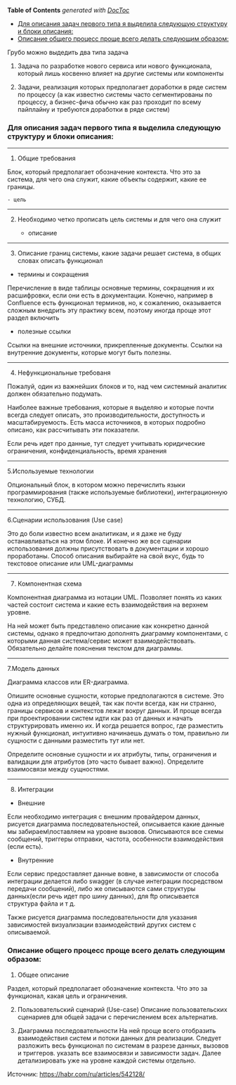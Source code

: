 <!-- START doctoc generated TOC please keep comment here to allow auto update -->
<!-- DON'T EDIT THIS SECTION, INSTEAD RE-RUN doctoc TO UPDATE -->
**Table of Contents**  *generated with [DocToc](https://github.com/thlorenz/doctoc)*

- [Для описания задач первого типа я выделила следующую структуру и блоки описания:](#%D0%94%D0%BB%D1%8F-%D0%BE%D0%BF%D0%B8%D1%81%D0%B0%D0%BD%D0%B8%D1%8F-%D0%B7%D0%B0%D0%B4%D0%B0%D1%87-%D0%BF%D0%B5%D1%80%D0%B2%D0%BE%D0%B3%D0%BE-%D1%82%D0%B8%D0%BF%D0%B0-%D1%8F-%D0%B2%D1%8B%D0%B4%D0%B5%D0%BB%D0%B8%D0%BB%D0%B0-%D1%81%D0%BB%D0%B5%D0%B4%D1%83%D1%8E%D1%89%D1%83%D1%8E-%D1%81%D1%82%D1%80%D1%83%D0%BA%D1%82%D1%83%D1%80%D1%83-%D0%B8-%D0%B1%D0%BB%D0%BE%D0%BA%D0%B8-%D0%BE%D0%BF%D0%B8%D1%81%D0%B0%D0%BD%D0%B8%D1%8F)
- [Описание общего процесс проще всего делать следующим образом:](#%D0%9E%D0%BF%D0%B8%D1%81%D0%B0%D0%BD%D0%B8%D0%B5-%D0%BE%D0%B1%D1%89%D0%B5%D0%B3%D0%BE-%D0%BF%D1%80%D0%BE%D1%86%D0%B5%D1%81%D1%81-%D0%BF%D1%80%D0%BE%D1%89%D0%B5-%D0%B2%D1%81%D0%B5%D0%B3%D0%BE-%D0%B4%D0%B5%D0%BB%D0%B0%D1%82%D1%8C-%D1%81%D0%BB%D0%B5%D0%B4%D1%83%D1%8E%D1%89%D0%B8%D0%BC-%D0%BE%D0%B1%D1%80%D0%B0%D0%B7%D0%BE%D0%BC)

<!-- END doctoc generated TOC please keep comment here to allow auto update -->

Грубо можно выдедить два типа  задача 

1. Задача по разработке нового сервиса или нового функционала, который лишь косвенно влияет на другие системы или компоненты

2. Задачи, реализация которых предполагает доработки в ряде систем по процессу (а как известно системы часто сегментированы по процессу, а бизнес-фича обычно как раз проходит по всему пайплайну и требуются доработки в ряде систем)


### Для описания задач первого типа я выделила следующую структуру и блоки описания:

___ 

1. Общие требования

Блок, который предполагает обозначение контекста. Что это за система, для чего она служит, какие объекты содержит, какие ее границы.

    - цель

___ 

2. Необходимо четко прописать цель системы и для чего она служит

    - описание

____ 

3. Описание границ системы, какие задачи решает система, в общих словах описать функционал

- термины и сокращения

Перечисление в виде таблицы основные термины, сокращения и их расшифровки, если они есть в документации. Конечно, например в Confluencе есть функционал терминов, но, к сожалению, оказывается сложным внедрить эту практику всем, поэтому иногда проще этот раздел включить

- полезные ссылки

Ссылки на внешние источники, прикрепленные документы. Ссылки на внутренние документы, которые могут быть полезны.

____

4. Нефункциональные требованя

Пожалуй, один из важнейших блоков и то, над чем системный аналитик должен обязательно подумать.

Наиболее важные требования, которые я выделяю и которые почти всегда следует описать, это производительности, доступность и масштабируемость. Есть масса источников, в которых подробно описано, как рассчитывать эти показатели.

Если речь идет про данные, тут следует учитывать юридические ограничения, конфиденциальность, время хранения

___ 

5.Используемые технологии

Опциональный блок, в котором можно перечислить языки программирования (также используемые библиотеки), интеграционную технологию, СУБД.

___

6.Сценарии использования (Use case)

Это до боли известно всем аналитикам, и я даже не буду останавливаться на этом блоке. И конечно же все сценарии использования должны присутствовать в документации и хорошо проработаны. Способ описания выбирайте на свой вкус, будь то текстовое описание или UML-диаграммы

___ 

7. Компонентная схема

Компонентная диаграмма из нотации UML. Позволяет понять из каких частей состоит система и какие есть взаимодействия на верхнем уровне.

На ней может быть представлено описание как конкретно данной системы, однако я предпочитаю дополнять диаграмму  компонентами, с которыми данная система/сервис может взаимодействовать. Обязательно делайте пояснения текстом для диаграммы.

___

7.Модель данных

Диаграмма классов или ER-диаграмма.

Опишите основные сущности, которые предполагаются в системе. Это одна из определяющих вещей, так как почти всегда, как ни странно, границы сервисов и контекстов лежат вокруг данных. И проще всегда при проектировании систем идти как раз от данных и начать структурировать именно их. И когда решается вопрос, где разместить нужный функционал, интуитивно начинаешь думать о том, правильно ли сущности с данными разместить тут или нет.

Определите основные сущности и их атрибуты, типы, ограничения и валидации для атрибутов (это часто бывает важно). Определите взаимосвязи между сущностями.
___ 

8. Интеграции

- Внешние

Если необходимо интеграция с внешним провайдером данных, рисуется диаграмма последовательностей, описывается какие данные мы забираем\поставляем на уровне вызовов. Описываются все схемы сообщений, триггеры отправки, частота, особенности взаимодействия (если есть).

- Внутренние

Если сервис предоставляет данные вовне, в зависимости от способа интеграции делается либо swagger (в случае интеграции посредством передачи сообщений), либо же описываются сами структуры данных(если речь идет про шину данных), для ftp описывается структура файла и т д.

Также рисуется диаграмма последовательности для указания зависимостей визуализации взаимодействий других систем с описываемой.



### Описание общего процесс проще всего делать следующим образом:

1. Общее описание

Раздел, который предполагает обозначение контекста. Что это за функционал, какая цель и ограничения.

2. Пользовательский сценарий (Use-case)
Описание пользовательских сценариев для общей задачи с перечислением всех альтернатив.

3. Диаграмма последовательности
На ней проще всего отобразить взаимодействия систем и потоки данных для реализации. Следует разложить весь функционал по системам в разрезе данных, вызовов и триггеров. указать все взаимосвязи и зависимости задач. Далее детализировать уже на уровне каждой системы отдельно.


Источник: https://habr.com/ru/articles/542128/
